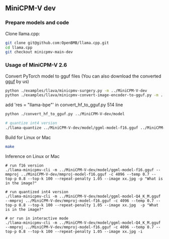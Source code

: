 ## MiniCPM-V dev

### Prepare models and code

Clone llama.cpp:
```bash
git clone git@github.com:OpenBMB/llama.cpp.git
cd llama.cpp
git checkout minicpmv-main-dev
```

### Usage of MiniCPM-V 2.6

Convert PyTorch model to gguf files (You can also download the converted [gguf](https://huggingface.co/openbmb/MiniCPM-V-dev-gguf) by us)

```bash
python ./examples/llava/minicpmv-surgery.py -m ../MiniCPM-V-dev
python ./examples/llava/minicpmv-convert-image-encoder-to-gguf.py -m ../MiniCPM-V-dev --minicpmv-projector ../MiniCPM-V-dev/minicpmv.projector --output-dir ../MiniCPM-V-dev/ --image-mean 0.5 0.5 0.5 --image-std 0.5 0.5 0.5 --minicpmv_version 4
```

add 'res = "llama-bpe"' in convert_hf_to_gguf.py 514 line
```bash
python ./convert_hf_to_gguf.py ../MiniCPM-V-dev/model

# quantize int4 version
./llama-quantize ../MiniCPM-V-dev/model/ggml-model-f16.gguf ../MiniCPM-V-dev/model/ggml-model-Q4_K_M.gguf Q4_K_M
```

Build for Linux or Mac

```bash
make
```

Inference on Linux or Mac
```
# run f16 version
./llama-minicpmv-cli -m ../MiniCPM-V-dev/model/ggml-model-f16.gguf --mmproj ../MiniCPM-V-dev/mmproj-model-f16.gguf -c 4096 --temp 0.7 --top-p 0.8 --top-k 100 --repeat-penalty 1.05 --image xx.jpg -p "What is in the image?"

# run quantized int4 version
./llama-minicpmv-cli -m ../MiniCPM-V-dev/model/ggml-model-Q4_K_M.gguf --mmproj ../MiniCPM-V-dev/mmproj-model-f16.gguf -c 4096 --temp 0.7 --top-p 0.8 --top-k 100 --repeat-penalty 1.05 --image xx.jpg  -p "What is in the image?"

# or run in interactive mode
./llama-minicpmv-cli -m ../MiniCPM-V-dev/model/ggml-model-Q4_K_M.gguf --mmproj ../MiniCPM-V-dev/mmproj-model-f16.gguf -c 4096 --temp 0.7 --top-p 0.8 --top-k 100 --repeat-penalty 1.05 --image xx.jpg -i
```
